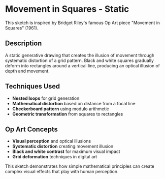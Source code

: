 # Movement in Squares - Static

This sketch is inspired by Bridget Riley's famous Op Art piece "Movement in Squares" (1961).

## Description

A static generative drawing that creates the illusion of movement through systematic distortion of a grid pattern. Black and white squares gradually deform into rectangles around a vertical line, producing an optical illusion of depth and movement.

## Techniques Used

- **Nested loops** for grid generation
- **Mathematical distortion** based on distance from a focal line
- **Checkerboard pattern** using modulo arithmetic
- **Geometric transformation** from squares to rectangles

## Op Art Concepts

- **Visual perception** and optical illusions
- **Systematic distortion** creating movement illusion
- **Black and white contrast** for maximum visual impact
- **Grid deformation** techniques in digital art

This sketch demonstrates how simple mathematical principles can create complex visual effects that play with human perception.